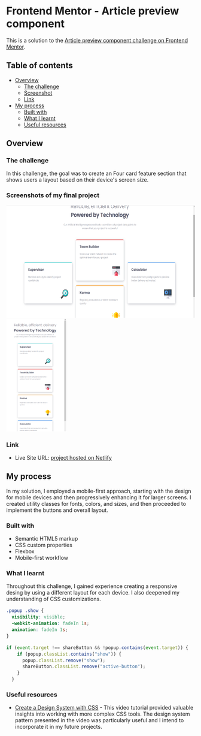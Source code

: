 # Frontend Mentor - Article preview component

This is a solution to the [Article preview component challenge on Frontend Mentor](https://www.frontendmentor.io/challenges/article-preview-component-dYBN_pYFT).

## Table of contents

- [Overview](#overview)
  - [The challenge](#the-challenge)
  - [Screenshot](#screenshots-of-my-final-project)
  - [Link](#link)
- [My process](#my-process)
  - [Built with](#built-with)
  - [What I learnt](#what-i-learnt)
  - [Useful resources](#useful-resources)

## Overview

### The challenge

In this challenge, the goal was to create an Four card feature section that shows users a layout based on their device's screen size.

### Screenshots of my final project

<span>
<img src="./images/desktop-complete.png" height=300>
<img src="./images/mobile-complete.png" height=300>
</span>

### Link

- Live Site URL: [project hosted on Netlify](https://monumental-flan-f6590d.netlify.app/)

## My process

In my solution, I employed a mobile-first approach, starting with the design for mobile devices and then progressively enhancing it for larger screens. I created utility classes for fonts, colors, and sizes, and then proceeded to implement the buttons and overall layout.

### Built with

- Semantic HTML5 markup
- CSS custom properties
- Flexbox
- Mobile-first workflow

### What I learnt

Throughout this challenge, I gained experience creating a responsive desing by using a different layout for each device. I also deepened my understanding of CSS customizations.

```css
.popup .show {
  visibility: visible;
  -webkit-animation: fadeIn 1s;
  animation: fadeIn 1s;
}

```

```js
if (event.target !== shareButton && !popup.contains(event.target)) {
    if (popup.classList.contains("show")) {
      popup.classList.remove("show");
      shareButton.classList.remove("active-button");
    }
  }
```

### Useful resources

- [Create a Design System with CSS](https://www.youtube.com/watch?v=lRaL-8qZ0mM) - This video tutorial provided valuable insights into working with more complex CSS tools. The design system pattern presented in the video was particularly useful and I intend to incorporate it in my future projects.
